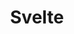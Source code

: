 ---
cloudinary_convert: false
published: published
slug: svelte
title: Svelte
start: January 01, 2000
---
